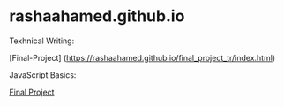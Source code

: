 # rashaahamed.github.io

Texhnical Writing:

[Final-Project] (https://rashaahamed.github.io/final_project_tr/index.html)

JavaScript Basics:

[Final Project](rashaahamed.github.io/JavaScript%Basics/jsbasics_fp_2022/index.html)
